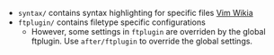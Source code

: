 * `syntax/` contains syntax highlighting for specific files [Vim Wikia](http://vim.wikia.com/wiki/Creating_your_own_syntax_files)
* `ftplugin/` contains filetype specific configurations
    - However, some settings in `ftplugin` are overriden by the global ftplugin. Use `after/ftplugin` to override the global settings.
